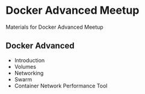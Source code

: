 # Docker Advanced Meetup
Materials for Docker Advanced Meetup

## Docker Advanced
- Introduction
- Volumes
- Networking
- Swarm
- Container Network Performance Tool 
